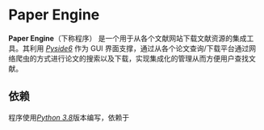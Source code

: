 # Paper Engine

**Paper Engine**（下称程序） 是一个用于从各个文献网站下载文献资源的集成工具。其利用 [*Pyside6*](https://wiki.qt.io/Qt_for_Python) 作为 GUI 界面支撑，通过从各个论文查询/下载平台通过网络爬虫的方式进行论文的搜索以及下载，实现集成化的管理从而方便用户查找文献。

## 依赖

程序使用[*Python 3.8*](https://www.python.org/downloads/release/python-380/)版本编写，依赖于

